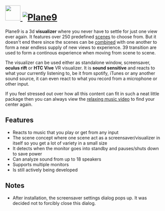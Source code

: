 # [<img src="https://cdn.rawgit.com/AdmiringWorm/chocolatey-packages/d77327cd7de88327bbd40eae9636cf93cd1ce50c/icons/plane9.png" height="48" width="48" /> ![Plane9](https://img.shields.io/chocolatey/v/plane9.svg?label=Plane9&style=for-the-badge)](https://chocolatey.org/packages/plane9)

Plane9 is a 3d **visualizer** where you never have to settle for just one view ever again. It features over 250 predefined [scenes][] to choose from. But it doesn't end there since the scenes can be [combined][] with one another to form a near endless supply of new views to experience. 39 transition are used to form a continous experience when moving from scene to scene.

The visualizer can be used either as standalone window, screensaver, **oculus rift** or **HTC Vive** VR visualizer. It is **sound sensitive** and reacts to what your currently listening to, be it from spotify, iTunes or any another sound source, it can even react to what you record from a microphone or other input.

If you feel stressed out over how all this content can fit in such a neat little package then you can always view the [relaxing music video][] to find your center again.

## Features
- Reacts to music that you play or get from any input
- The scene concept where one scene act as a screensaver/visualizer in itself so you get a lot of variety in a small size
- It detects when the monitor goes into standby and pauses/shuts down to save power
- Can analyze sound from up to 18 speakers
- Supports multiple monitors
- Is still actively being developed

## Notes
- After installation, the screensaver settings dialog pops up. It was decided not to forcibly close this dialog.

[scenes]: https://www.plane9.com/scenes
[combined]: https://www.plane9.com/Wiki/Scenes
[relaxing music video]: https://youtu.be/hijqzdwDGrU
